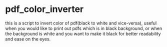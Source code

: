 # pdf_color_inverter
this is a script to invert color of pdf(black to white and vice-versa), useful when you would like to print out pdfs which is in black background, or when the background is white and you want to make it black for better readability and ease on the eyes.
